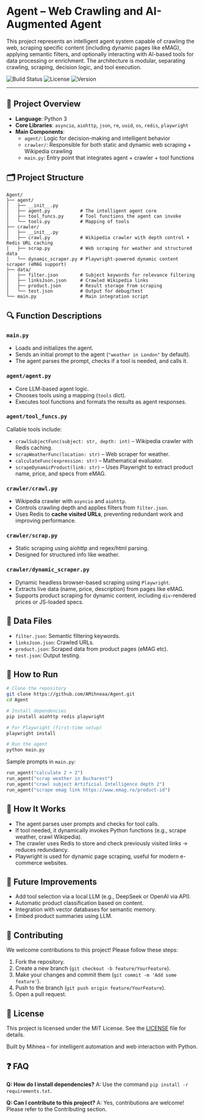 # Agent – Web Crawling and AI-Augmented Agent

This project represents an intelligent agent system capable of crawling the web, scraping specific content (including dynamic pages like eMAG), applying semantic filters, and optionally interacting with AI-based tools for data processing or enrichment. The architecture is modular, separating crawling, scraping, decision logic, and tool execution.

![Build Status](https://img.shields.io/badge/build-passing-brightgreen) ![License](https://img.shields.io/badge/license-MIT-blue) ![Version](https://img.shields.io/badge/version-1.0.0-orange)

---

## 🧠 Project Overview

- **Language**: Python 3
- **Core Libraries**: `asyncio`, `aiohttp`, `json`, `re`, `uuid`, `os`, `redis`, `playwright`
- **Main Components**:
  - `agent/`: Logic for decision-making and intelligent behavior
  - `crawler/`: Responsible for both static and dynamic web scraping + Wikipedia crawling
  - `main.py`: Entry point that integrates agent + crawler + tool functions

## 🗂️ Project Structure

```
Agent/
├── agent/
│   ├── __init__.py
│   ├── agent.py           # The intelligent agent core
│   ├── tool_funcs.py      # Tool functions the agent can invoke
│   └── tools.py           # Mapping of tools
├── crawler/
│   ├── __init__.py
│   ├── crawl.py           # Wikipedia crawler with depth control + Redis URL caching
│   ├── scrap.py           # Web scraping for weather and structured data
│   └── dynamic_scraper.py # Playwright-powered dynamic content scraper (eMAG support)
├── data/
│   ├── filter.json        # Subject keywords for relevance filtering
│   ├── linksJson.json     # Crawled Wikipedia links
│   ├── product.json       # Result storage from scraping
│   └── test.json          # Output for debug/test
└── main.py                # Main integration script
```

## 🔍 Function Descriptions

### `main.py`
- Loads and initializes the agent.
- Sends an initial prompt to the agent (`"weather in London"` by default).
- The agent parses the prompt, checks if a tool is needed, and calls it.

### `agent/agent.py`
- Core LLM-based agent logic.
- Chooses tools using a mapping (`tools` dict).
- Executes tool functions and formats the results as agent responses.

### `agent/tool_funcs.py`
Callable tools include:
- `crawlSubjectFunc(subject: str, depth: int)` – Wikipedia crawler with Redis caching.
- `scrapWeatherFunc(location: str)` – Web scraper for weather.
- `calculateFunc(expression: str)` – Mathematical evaluator.
- `scrapeDynamicProduct(link: str)` – Uses Playwright to extract product name, price, and specs from eMAG.

### `crawler/crawl.py`
- Wikipedia crawler with `asyncio` and `aiohttp`.
- Controls crawling depth and applies filters from `filter.json`.
- Uses Redis to **cache visited URLs**, preventing redundant work and improving performance.

### `crawler/scrap.py`
- Static scraping using aiohttp and regex/html parsing.
- Designed for structured info like weather.

### `crawler/dynamic_scraper.py`
- Dynamic headless browser-based scraping using `Playwright`.
- Extracts live data (name, price, description) from pages like eMAG.
- Supports product scraping for dynamic content, including `div`-rendered prices or JS-loaded specs.

## 📁 Data Files

- `filter.json`: Semantic filtering keywords.
- `linksJson.json`: Crawled URLs.
- `product.json`: Scraped data from product pages (eMAG etc).
- `test.json`: Output testing.

## 🚀 How to Run

```bash
# Clone the repository
git clone https://github.com/AMihneaa/Agent.git
cd Agent

# Install dependencies
pip install aiohttp redis playwright

# For Playwright (first-time setup)
playwright install

# Run the agent
python main.py
```

Sample prompts in `main.py`:
```python
run_agent("calculate 2 + 2")
run_agent("scrap weather in Bucharest")
run_agent("crawl subject Artificial Intelligence depth 2")
run_agent("scrape emag link https://www.emag.ro/product-id")
```

## 🧠 How It Works

- The agent parses user prompts and checks for tool calls.
- If tool needed, it dynamically invokes Python functions (e.g., scrape weather, crawl Wikipedia).
- The crawler uses Redis to store and check previously visited links → reduces redundancy.
- Playwright is used for dynamic page scraping, useful for modern e-commerce websites.

## 🔮 Future Improvements

- Add tool selection via a local LLM (e.g., DeepSeek or OpenAI via API).
- Automatic product classification based on content.
- Integration with vector databases for semantic memory.
- Embed product summaries using LLM.

## 🤝 Contributing

We welcome contributions to this project! Please follow these steps:
1. Fork the repository.
2. Create a new branch (`git checkout -b feature/YourFeature`).
3. Make your changes and commit them (`git commit -m 'Add some feature'`).
4. Push to the branch (`git push origin feature/YourFeature`).
5. Open a pull request.

## 📄 License

This project is licensed under the MIT License. See the [LICENSE](LICENSE) file for details.

Built by Mihnea – for intelligent automation and web interaction with Python.

## ❓ FAQ

**Q: How do I install dependencies?**
A: Use the command `pip install -r requirements.txt`.

**Q: Can I contribute to this project?**
A: Yes, contributions are welcome! Please refer to the Contributing section.
